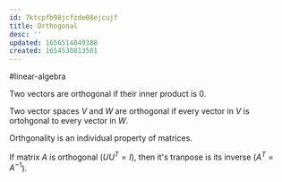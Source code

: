 ```yaml
---
id: 7ktcpfb98jcfzde08ejcujf
title: Orthogonal
desc: ''
updated: 1656514849388
created: 1654530813501
---
```

#linear-algebra 

Two vectors are orthogonal if their inner product is 0.

Two vector spaces $V$ and $W$ are orthogonal if every vector in $V$ is ortohgonal to every vector in $W$.

Orthgonality is an individual property of matrices.

If matrix $A$ is orthogonal ($U U^T = I$), then it's tranpose is its inverse ($A^T = A^{-1}$).
